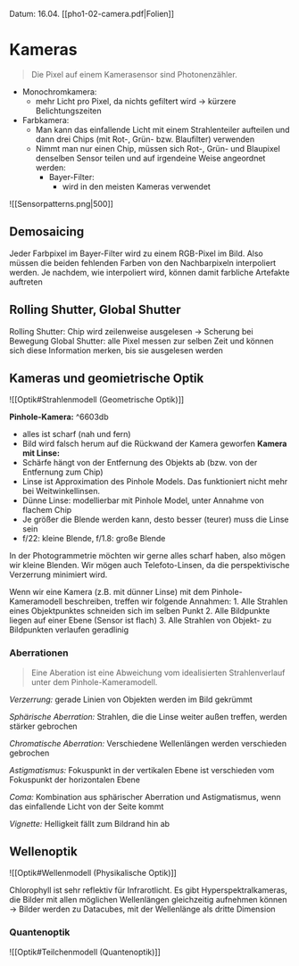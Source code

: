 Datum: 16.04.
[[pho1-02-camera.pdf|Folien]]

# Kameras

> Die Pixel auf einem Kamerasensor sind Photonenzähler.

- Monochromkamera:
	- mehr Licht pro Pixel, da nichts gefiltert wird -> kürzere Belichtungszeiten
- Farbkamera:
	- Man kann das einfallende Licht mit einem Strahlenteiler aufteilen und dann drei Chips (mit Rot-, Grün- bzw. Blaufilter) verwenden
	- Nimmt man nur einen Chip, müssen sich Rot-, Grün- und Blaupixel denselben Sensor teilen und auf irgendeine Weise angeordnet werden:
		- Bayer-Filter: 
			- wird in den meisten Kameras verwendet

![[Sensorpatterns.png|500]]

## Demosaicing
Jeder Farbpixel im Bayer-Filter wird zu einem RGB-Pixel im Bild. Also müssen die beiden fehlenden Farben von den Nachbarpixeln interpoliert werden.
Je nachdem, wie interpoliert wird, können damit farbliche Artefakte auftreten

## Rolling Shutter, Global Shutter

Rolling Shutter: Chip wird zeilenweise ausgelesen -> Scherung bei Bewegung
Global Shutter: alle Pixel messen zur selben Zeit und können sich diese Information merken, bis sie ausgelesen werden

## Kameras und geomietrische Optik
![[Optik#Strahlenmodell (Geometrische Optik)]]


**Pinhole-Kamera:** ^6603db
- alles ist scharf (nah und fern)
- Bild wird falsch herum auf die Rückwand der Kamera geworfen
**Kamera mit Linse:**
- Schärfe hängt von der Entfernung des Objekts ab (bzw. von der Entfernung zum Chip)
- Linse ist Approximation des Pinhole Models. Das funktioniert nicht mehr bei Weitwinkellinsen.
- Dünne Linse: modellierbar mit Pinhole Model, unter Annahme von flachem Chip
- Je größer die Blende werden kann, desto besser (teurer) muss die Linse sein
- f/22: kleine Blende, f/1.8: große Blende

In der Photogrammetrie möchten wir gerne alles scharf haben, also mögen wir kleine Blenden.
Wir mögen auch Telefoto-Linsen, da die perspektivische Verzerrung minimiert wird.

Wenn wir eine Kamera (z.B. mit dünner Linse) mit dem Pinhole-Kameramodell beschreiben, treffen wir folgende Annahmen:
	1. Alle Strahlen eines Objektpunktes schneiden sich im selben Punkt
	2. Alle Bildpunkte liegen auf einer Ebene (Sensor ist flach)
	3. Alle Strahlen von Objekt- zu Bildpunkten verlaufen geradlinig

### Aberrationen

> Eine Aberation ist eine Abweichung vom idealisierten Strahlenverlauf unter dem Pinhole-Kameramodell.

*Verzerrung:* gerade Linien von Objekten werden im Bild gekrümmt

*Sphärische Aberration:* Strahlen, die die Linse weiter außen treffen, werden stärker gebrochen

*Chromatische Aberration:* Verschiedene Wellenlängen werden verschieden gebrochen

*Astigmatismus:* Fokuspunkt in der vertikalen Ebene ist verschieden vom Fokuspunkt der horizontalen Ebene

*Coma:* Kombination aus sphärischer Aberration und Astigmatismus, wenn das einfallende Licht von der Seite kommt

*Vignette:* Helligkeit fällt zum Bildrand hin ab

## Wellenoptik

![[Optik#Wellenmodell (Physikalische Optik)]]

Chlorophyll ist sehr reflektiv für Infrarotlicht.
Es gibt Hyperspektralkameras, die Bilder mit allen möglichen Wellenlängen gleichzeitig aufnehmen können $\to$ Bilder werden zu Datacubes, mit der Wellenlänge als dritte Dimension

### Quantenoptik
![[Optik#Teilchenmodell (Quantenoptik)]]

